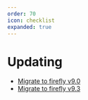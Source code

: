 ```yaml
---
order: 70
icon: checklist
expanded: true
---
```


# Updating

- [Migrate to firefly v9.0](./migrate-to-firefly-v9.0.md)
- [Migrate to firefly v9.3](./migrate-to-firefly-v9.3.md)

